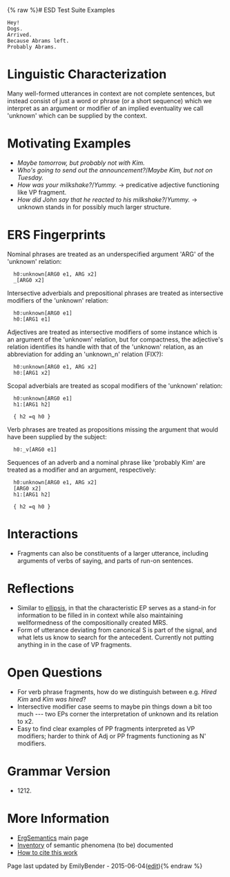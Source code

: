 {% raw %}# ESD Test Suite Examples

    Hey!
    Dogs.
    Arrived.
    Because Abrams left.
    Probably Abrams.

# Linguistic Characterization

Many well-formed utterances in context are not complete sentences, but
instead consist of just a word or phrase (or a short sequence) which we
interpret as an argument or modifier of an implied eventuality we call
'unknown' which can be supplied by the context.

# Motivating Examples

- *Maybe tomorrow, but probably not with Kim.*
- *Who's going to send out the announcement?*/*Maybe Kim, but not on
Tuesday.*
- *How was your milkshake?*/*Yummy.* -&gt; predicative adjective
functioning like VP fragment.
- *How did John say that he reacted to his milkshake?*/*Yummy.* -&gt;
unknown stands in for possibly much larger structure.

# ERS Fingerprints

Nominal phrases are treated as an underspecified argument 'ARG' of the
'unknown' relation:

      h0:unknown[ARG0 e1, ARG x2]
      _[ARG0 x2]

Intersective adverbials and prepositional phrases are treated as
intersective modifiers of the 'unknown' relation:

      h0:unknown[ARG0 e1]
      h0:[ARG1 e1]

Adjectives are treated as intersective modifiers of some instance which
is an argument of the 'unknown' relation, but for compactness, the
adjective's relation identifies its handle with that of the 'unknown'
relation, as an abbreviation for adding an 'unknown\_n' relation (FIX?):

      h0:unknown[ARG0 e1, ARG x2]
      h0:[ARG1 x2]

Scopal adverbials are treated as scopal modifiers of the 'unknown'
relation:

      h0:unknown[ARG0 e1]
      h1:[ARG1 h2]
    
      { h2 =q h0 }

Verb phrases are treated as propositions missing the argument that would
have been supplied by the subject:

      h0:_v[ARG0 e1]

Sequences of an adverb and a nominal phrase like 'probably Kim' are
treated as a modifier and an argument, respectively:

      h0:unknown[ARG0 e1, ARG x2]
      [ARG0 x2]
      h1:[ARG1 h2]
    
      { h2 =q h0 }

# Interactions

- Fragments can also be constituents of a larger utterance, including
arguments of verbs of saying, and parts of run-on sentences.

# Reflections

- Similar to [ellipsis](../ErgSemantics_Ellipsis), in that the
characteristic EP serves as a stand-in for information to be filled
in in context while also maintaining wellformedness of the
compositionally created MRS.
- Form of utterance deviating from canonical S is part of the signal,
and what lets us know to search for the antecedent. Currently not
putting anything in in the case of VP fragments.

# Open Questions

- For verb phrase fragments, how do we distinguish between e.g. *Hired
Kim* and *Kim was hired*?
- Intersective modifier case seems to maybe pin things down a bit too
much --- two EPs corner the interpretation of unknown and its
relation to x2.
- Easy to find clear examples of PP fragments interpreted as VP
modifiers; harder to think of Adj or PP fragments functioning as N'
modifiers.

# Grammar Version

- 1212\.

# More Information

- [ErgSemantics](../ErgSemantics) main page
- [Inventory](../ErgSemantics_Inventory) of semantic phenomena (to be)
documented
- [How to cite this work](../ErgSemantics_HowToCite)

Page last updated by EmilyBender - 2015-06-04([edit](https://github.com/delph-in/docs/wiki/ErgSemantics_Fragments/_edit)){% endraw %}